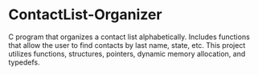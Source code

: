 # ContactList-Organizer

C program that organizes a contact list alphabetically. Includes functions that allow the user to find contacts by last name, state, etc. This project utilizes functions, structures, pointers, dynamic memory allocation, and typedefs.
